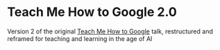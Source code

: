 # Teach Me How to Google 2.0

Version 2 of the original [Teach Me How to Google](https://ucsb-meds.github.io/teach-me-how-to-google/#1) talk, restructured and reframed for teaching and learning in the age of AI
